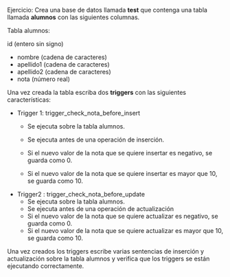 Ejercicio: Crea una base de datos llamada **test** que contenga una tabla llamada
**alumnos** con las siguientes columnas.

Tabla alumnos:

id (entero sin signo)

* nombre (cadena de caracteres)
* apellido1 (cadena de caracteres)
* apellido2 (cadena de caracteres)
* nota (número real)

Una vez creada la tabla escriba dos **triggers** con las siguientes características:
* Trigger 1: trigger_check_nota_before_insert
    * Se ejecuta sobre la tabla alumnos.
    * Se ejecuta antes de una operación de inserción.
    * Si el nuevo valor de la nota que se quiere insertar es negativo, se guarda
como 0.

    * Si el nuevo valor de la nota que se quiere insertar es mayor que 10, se
guarda como 10.
* Trigger2 : trigger_check_nota_before_update
    * Se ejecuta sobre la tabla alumnos.
    * Se ejecuta antes de una operación de actualización
    * Si el nuevo valor de la nota que se quiere actualizar es negativo, se guarda como 0.
    * Si el nuevo valor de la nota que se quiere actualizar es mayor que 10, se
guarda como 10.

Una vez creados los triggers escribe varias sentencias de inserción y actualización
sobre la tabla alumnos y verifica que los triggers se están ejecutando
correctamente.

